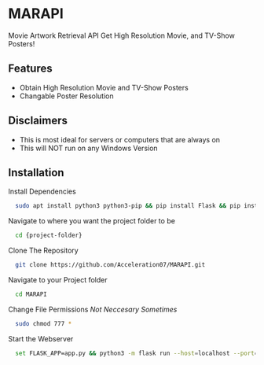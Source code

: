 # MARAPI
Movie Artwork Retrieval API
Get High Resolution Movie, and TV-Show Posters!


## Features

- Obtain High Resolution Movie and TV-Show Posters
- Changable Poster Resolution

## Disclaimers

- This is most ideal for servers or computers that are always on
- This will NOT run on any Windows Version

## Installation


Install Dependencies
```bash
  sudo apt install python3 python3-pip && pip install Flask && pip install requests
```

Navigate to where you want the project folder to be
```bash
  cd {project-folder}
```

Clone The Repository
```bash
  git clone https://github.com/Acceleration07/MARAPI.git
```

Navigate to your Project folder
```bash
  cd MARAPI
```

Change File Permissions *Not Neccesary Sometimes*
```bash
  sudo chmod 777 *
```


Start the Webserver
```bash
  set FLASK_APP=app.py && python3 -m flask run --host=localhost --port=5000
```
